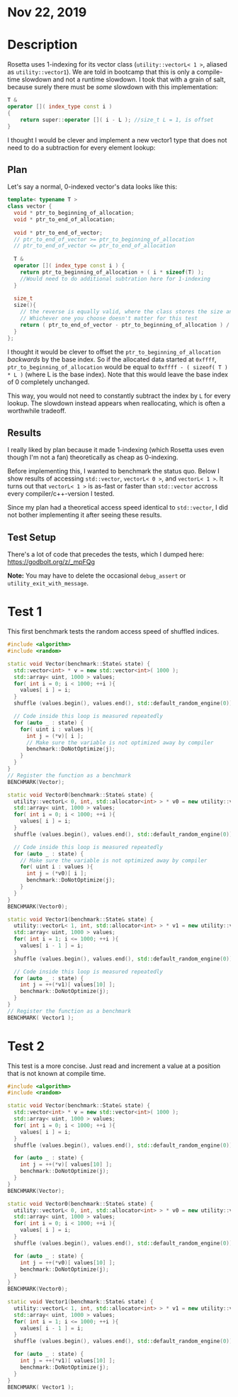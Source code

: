 # Nov 22, 2019

# Description

Rosetta uses 1-indexing for its vector class
(`utility::vectorL< 1 >`, aliased as `utility::vector1`).
We are told in bootcamp that this is only a compile-time slowdown and not a runtime slowdown.
I took that with a grain of salt, because surely there must be _some_ slowdown with this implementation:

```c++
T &
operator []( index_type const i )
{
	return super::operator []( i - L ); //size_t L = 1, is offset
}
```

I thought I would be clever and implement a new vector1 type that does not need to do a subtraction for every element lookup:

## Plan

Let's say a normal, 0-indexed vector's data looks like this:
```c++
template< typename T >
class vector {
  void * ptr_to_beginning_of_allocation;
  void * ptr_to_end_of_allocation;
  
  void * ptr_to_end_of_vector;
  // ptr_to_end_of_vector >= ptr_to_beginning_of_allocation
  // ptr_to_end_of_vector <= ptr_to_end_of_allocation
  
  T &
  operator []( index_type const i ) {
    return ptr_to_beginning_of_allocation + ( i * sizeof(T) );
    //Would need to do additional subtration here for 1-indexing
  }
  
  size_t
  size(){
    // the reverse is equally valid, where the class stores the size and calculates the ptr_to_end_of_vector on the fly
    // Whichever one you choose doesn't matter for this test
    return ( ptr_to_end_of_vector - ptr_to_beginning_of_allocation ) / sizeof( T );
  }
};
```

I thought it would be clever to offset the `ptr_to_beginning_of_allocation` _backwards_ by the base index.
So if the allocated data started at `0xffff`,
`ptr_to_beginning_of_allocation` would be equal to `0xffff - ( sizeof( T ) * L )` (where L is the base index).
Note that this would leave the base index of 0 completely unchanged.

This way, you would not need to constantly subtract the index by `L` for every lookup.
The slowdown instead appears when reallocating, which is often a worthwhile tradeoff.

## Results

I really liked by plan because it made 1-indexing
(which Rosetta uses even though I'm not a fan)
theoretically as cheap as 0-indexing.

Before implementing this, I wanted to benchmark the status quo.
Below I show results of accessing `std::vector`, `vectorL< 0 >`, and `vectorL< 1 >`.
It turns out that `vectorL< 1 >` is as-fast or faster than `std::vector` accross every compiler/c++-version I tested.

Since my plan had a theoretical access speed identical to `std::vector`,
I did not bother implementing it after seeing these results.

## Test Setup

There's a lot of code that precedes the tests, which I dumped here: https://godbolt.org/z/_mpFQg

**Note:** You may have to delete the occasional `debug_assert` or `utility_exit_with_message`.

# Test 1

This first benchmark tests the random access speed of shuffled indices.

```c++
#include <algorithm>
#include <random>

static void Vector(benchmark::State& state) {
  std::vector<int> * v = new std::vector<int>( 1000 );
  std::array< uint, 1000 > values;
  for( int i = 0; i < 1000; ++i ){
    values[ i ] = i;
  }
  shuffle (values.begin(), values.end(), std::default_random_engine(0));

  // Code inside this loop is measured repeatedly
  for (auto _ : state) {  
    for( uint i : values ){
      int j = (*v)[ i ];
      // Make sure the variable is not optimized away by compiler
      benchmark::DoNotOptimize(j);
    }
  }
}
// Register the function as a benchmark
BENCHMARK(Vector);

static void Vector0(benchmark::State& state) {
  utility::vectorL< 0, int, std::allocator<int> > * v0 = new utility::vectorL< 0, int, std::allocator<int> >( 1000 );
  std::array< uint, 1000 > values;
  for( int i = 0; i < 1000; ++i ){
    values[ i ] = i;
  }
  shuffle (values.begin(), values.end(), std::default_random_engine(0));

  // Code inside this loop is measured repeatedly
  for (auto _ : state) {
    // Make sure the variable is not optimized away by compiler
    for( uint i : values ){
      int j = (*v0)[ i ];
      benchmark::DoNotOptimize(j);
    }
  }
}
BENCHMARK(Vector0);

static void Vector1(benchmark::State& state) {
  utility::vectorL< 1, int, std::allocator<int> > * v1 = new utility::vectorL< 1, int, std::allocator<int> >( 1000 );
  std::array< uint, 1000 > values;
  for( int i = 1; i <= 1000; ++i ){
    values[ i - 1 ] = i;
  }
  shuffle (values.begin(), values.end(), std::default_random_engine(0));

  // Code inside this loop is measured repeatedly
  for (auto _ : state) {
    int j = ++(*v1)[ values[10] ];
    benchmark::DoNotOptimize(j);
  }
}
// Register the function as a benchmark
BENCHMARK( Vector1 );
```

# Test 2

This test is a more concise. Just read and increment a value at a position that is not known at compile time.

```c++
#include <algorithm>
#include <random>

static void Vector(benchmark::State& state) {
  std::vector<int> * v = new std::vector<int>( 1000 );
  std::array< uint, 1000 > values;
  for( int i = 0; i < 1000; ++i ){
    values[ i ] = i;
  }
  shuffle (values.begin(), values.end(), std::default_random_engine(0));

  for (auto _ : state) {
    int j = ++(*v)[ values[10] ];
    benchmark::DoNotOptimize(j);
  }
}
BENCHMARK(Vector);

static void Vector0(benchmark::State& state) {
  utility::vectorL< 0, int, std::allocator<int> > * v0 = new utility::vectorL< 0, int, std::allocator<int> >( 1000 );
  std::array< uint, 1000 > values;
  for( int i = 0; i < 1000; ++i ){
    values[ i ] = i;
  }
  shuffle (values.begin(), values.end(), std::default_random_engine(0));

  for (auto _ : state) {
    int j = ++(*v0)[ values[10] ];
    benchmark::DoNotOptimize(j);
  }
}
BENCHMARK(Vector0);

static void Vector1(benchmark::State& state) {
  utility::vectorL< 1, int, std::allocator<int> > * v1 = new utility::vectorL< 1, int, std::allocator<int> >( 1000 );
  std::array< uint, 1000 > values;
  for( int i = 1; i <= 1000; ++i ){
    values[ i - 1 ] = i;
  }
  shuffle (values.begin(), values.end(), std::default_random_engine(0));

  for (auto _ : state) {
    int j = ++(*v1)[ values[10] ];
    benchmark::DoNotOptimize(j);
  }
}
BENCHMARK( Vector1 );

```
